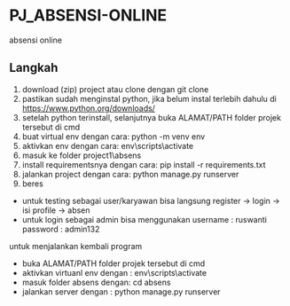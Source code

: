 # PJ_ABSENSI-ONLINE
absensi online

## Langkah 
1. download (zip) project atau clone dengan git clone 
2. pastikan sudah menginstal python, jika belum instal terlebih dahulu di https://www.python.org/downloads/
3. setelah python terinstall, selanjutnya buka ALAMAT/PATH folder projek tersebut di cmd
4. buat virtual env dengan cara: python -m venv env
5. aktivkan env dengan cara: env\scripts\activate
6. masuk ke folder project1\absens
7. install requirementsnya dengan cara: pip install -r requirements.txt
8. jalankan project dengan cara: python manage.py runserver
9. beres

- untuk testing sebagai user/karyawan bisa langsung register -> login -> isi profile -> absen
- untuk login sebagai admin bisa menggunakan 
username : ruswanti
password : admin132

untuk menjalankan kembali program 
- buka ALAMAT/PATH folder projek tersebut di cmd
- aktivkan virtuanl env dengan : env\scripts\activate
- masuk folder absens dengan: cd absens
- jalankan server dengan : python manage.py runserver
##
